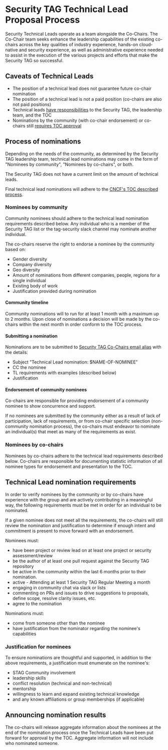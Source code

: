 <!-- cSpell:ignore chairpersonship markdownlint -->
# Security TAG Technical Lead Proposal Process

Security Technical Leads operate as a team alongside the Co-Chairs. The Co-Chair
team seeks enhance the leadership capabilities of the existing co-chairs across
the key qualities of industry experience, hands-on cloud-native and security
experience, as well as administrative experience needed to assist in the
execution of the various projects and efforts that make the Security TAG so
successful.

## Caveats of Technical Leads

* The position of a technical lead does not guarantee future co-chair nomination
* The position of a technical lead is not a paid position (co-chairs are also
  not paid positions)
* Technical leads [have responsibilities](roles.md) to the Security TAG, the
  leadership team, and the TOC
* Nominations by the community (with co-chair endorsement) or co-chairs still
  [requires TOC
  approval](https://github.com/cncf/toc/blob/main/tags/cncf-tags.md#elections)

## Process of nominations

Depending on the needs of the community, as determined by the Security TAG
leadership team, technical lead nominations may come in the form of "Nominees by
community", "Nominees by co-chairs", or both.

The Security TAG does not have a current limit on the amount of technical leads.

Final technical lead nominations will adhere to the [CNCF's TOC described
process](https://github.com/cncf/toc/blob/main/tags/cncf-tags.md#elections).

### Nominees by community

Community nominees should adhere to the technical lead nomination requirements
described below. Any individual who is a member of the Security TAG list or the
tag-security slack channel may nominate another individual.

The co-chairs reserve the right to endorse a nominee by the community based on:

* Gender diversity
* Company diversity
* Geo diversity
* Amount of nominations from different companies, people, regions for a single
  individual
* Existing body of work
* Justification provided during nomination

#### Community timeline

Community nominations will to run for at least 1 month with a maximum up to 2
months. Upon close of nominations a decision will be made by the co-chairs
within the next month in order conform to the TOC process.

#### Submitting a nomination

Nominations are to be submitted to [Security TAG Co-Chairs email alias](mailto:cncf-tag-security-chairs@lists.cncf.io) with the details:

* Subject "Technical Lead nomination: $NAME-OF-NOMINEE"
* CC the nominee
* TL requirements with examples (described below)
* Justification

#### Endorsement of community nominees

Co-chairs are responsible for providing endorsement of a community nominee to
show concurrence and support.

If no nominees are submitted by the community either as a result of lack of
participation, lack of requirements, or from co-chair specific selection
(non-community nomination process), the co-chairs must endeavor to nominate an
individual(s) that meet as many of the requirements as exist.

### Nominees by co-chairs

Nominees by co-chairs adhere to the technical lead requirements described below.
Co-chairs are responsible for documenting statistic information of all nominee
types for endorsement and presentation to the TOC.

## Technical Lead nomination requirements

In order to verify nominees by the community or by co-chairs have experience
with the group and are actively contributing in a meaningful way, the following
requirements must be met in order for an individual to be nominated.

If a given nominee does not meet all the requirements, the co-chairs will still
review the nomination and justification to determine if enough intent and
commitment is present to move forward with an endorsement.

Nominees must:
<!--markdownlint-disable MD005 MD007 -->

* have been project or review lead on at least one project or security assessment/review
* be the author of at least one pull request against the Security TAG repository
* be active in the community within the last 6 months prior to their nomination.
 * active - Attending at least 1 Security TAG Regular Meeting a month
 * engaging in community chat via slack or lists
 * commenting on PRs and issues to drive suggestions to proposals, define scope,
   resolve clarity issues, etc.
* agree to the nomination
<!-- markdownlint-enable MD005 MD007 -->

Nominations must:

* come from someone other than the nominee
* have justification from the nominator regarding the nominee's capabilities

### Justification for nominees

To ensure nominations are thoughtful and supported, in addition to the above
requirements, a justification must enumerate on the nominee's:

* STAG Community involvement
* leadership skills
* conflict resolution (technical and non-technical)
* mentorship
* willingness to learn and expand existing technical knowledge
* and any known affiliations or group memberships (if applicable)

## Announcing nomination results

The co-chairs will release aggregate information about the nominees at the end
of the nomination process once the Technical Leads have been put forward for
approval by the TOC. Aggregate information will not include who nominated
someone.